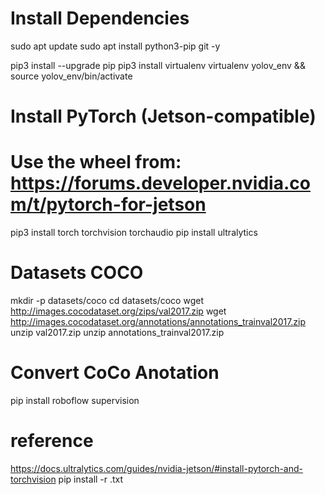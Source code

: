 # Install Dependencies
sudo apt update
sudo apt install python3-pip git -y

pip3 install --upgrade pip
pip3 install virtualenv
virtualenv yolov_env && source yolov_env/bin/activate

# Install PyTorch (Jetson-compatible)
# Use the wheel from: https://forums.developer.nvidia.com/t/pytorch-for-jetson
pip3 install torch torchvision torchaudio
pip install ultralytics

# Datasets COCO
mkdir -p datasets/coco
cd datasets/coco
wget http://images.cocodataset.org/zips/val2017.zip
wget http://images.cocodataset.org/annotations/annotations_trainval2017.zip
unzip val2017.zip
unzip annotations_trainval2017.zip

# Convert CoCo Anotation
pip install roboflow supervision


# reference 
https://docs.ultralytics.com/guides/nvidia-jetson/#install-pytorch-and-torchvision
pip install -r .txt
